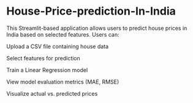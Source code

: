 # House-Price-prediction-In-India
This Streamlit-based application allows users to predict house prices in India based on selected features. Users can:

Upload a CSV file containing house data

Select features for prediction

Train a Linear Regression model

View model evaluation metrics (MAE, RMSE)

Visualize actual vs. predicted prices
